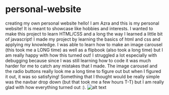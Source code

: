 # personal-website
creating my own personal website
hello! I am Azra and this is my personal website! It is meant to showcase like hobbies and interests. I wanted to make this project to learn HTML/CSS and a long the way I learned a little bit of javascript! I made my project by learning the basics of html and css and applying my knowledge. I was able to learn how to make an image carousel (this took me a LONG time) as well as a flipbook (also took a long time) but I am really happy with how this turned out! I struggled a lot especially with debugging because since I was still learning how to code it was much harder for me to catch any mistakes that I made. The image carousel and the radio buttons really look me a long time to figure out but when I figured it out, it was so satisfying! Something that I thought would be really simple was the navbar drop down (but that took me a few hours T-T) but I am really glad with how everything turned out :). 
![alt text]("preview.png")
